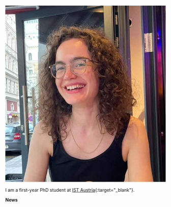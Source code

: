 ![](assets/meweb.jpg)

I am a first-year PhD student at [IST Austria](https://ist.ac.at/de/home/){:target="_blank"}.

**News**
